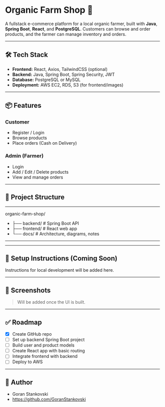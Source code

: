 # Organic Farm Shop 🌿

A fullstack e-commerce platform for a local organic farmer, built with **Java**, **Spring Boot**, **React**, and **PostgreSQL**. Customers can browse and order products, and the farmer can manage inventory and orders.

---

## 🛠 Tech Stack

- **Frontend:** React, Axios, TailwindCSS (optional)
- **Backend:** Java, Spring Boot, Spring Security, JWT
- **Database:** PostgreSQL or MySQL
- **Deployment:** AWS EC2, RDS, S3 (for frontend/images)

---

## 📦 Features

### Customer
- Register / Login
- Browse products
- Place orders (Cash on Delivery)

### Admin (Farmer)
- Login
- Add / Edit / Delete products
- View and manage orders

---

## 🚀 Project Structure

---
organic-farm-shop/
- ├── backend/      # Spring Boot API
- ├── frontend/     # React web app
- └── docs/         # Architecture, diagrams, notes
---


---

## 🧪 Setup Instructions (Coming Soon)

Instructions for local development will be added here.

---

## 📸 Screenshots

> Will be added once the UI is built.

---

## ✅ Roadmap

- [x] Create GitHub repo
- [ ] Set up backend Spring Boot project
- [ ] Build user and product models
- [ ] Create React app with basic routing
- [ ] Integrate frontend with backend
- [ ] Deploy to AWS

---

## 👤 Author

- Goran Stankovski
- https://github.com/GoranStankovski
